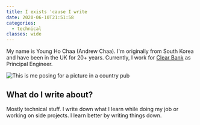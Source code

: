 ```yaml
---
title: I exists 'cause I write
date: 2020-06-10T21:51:58
categories:
  - technical
classes: wide
---
```



My name is Young Ho Chaa \(Andrew Chaa\). I'm originally from South Korea and have been in the UK for 20+ years. Currently, I work for [Clear Bank](https://www.clear.bank/) as Principal Engineer. 

![This is me posing for a picture in a country pub](.gitbook/assets/image%20%289%29.png)

## What do I write about?

Mostly technical stuff. I write down what I learn while doing my job or working on side projects. I learn better by writing things down.



